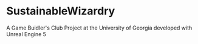 # SustainableWizardry

A Game Buidler's Club Project at the University of Georgia developed with Unreal Engine 5
